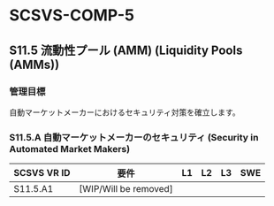 # SCSVS-COMP-5

## S11.5 流動性プール (AMM) (Liquidity Pools (AMMs))

### 管理目標
自動マーケットメーカーにおけるセキュリティ対策を確立します。

### S11.5.A 自動マーケットメーカーのセキュリティ (Security in Automated Market Makers)

| **SCSVS&nbsp;VR&nbsp;ID** | 要件                                                                 | L1 | L2 | L3 | SWE |
| ------------------------- | -------------------------------------------------------------------- | -- | -- | -- | --- |
| S11.5.A1     | [WIP/Will be removed]                                                       |    |    |    |     |
